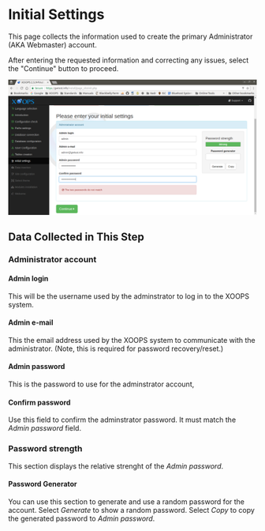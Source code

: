 # Initial Settings​

This page collects the information used to create the primary Administrator \(AKA Webmaster\) account.

After entering the requested information and correcting any issues, select the "Continue" button to proceed.

![XOOPS Installer Initial Settings](../../.gitbook/assets/installer-09.png)

## Data Collected in This Step

### Administrator account

#### Admin login

This will be the username used by the adminstrator to log in to the XOOPS system.

#### Admin e-mail

This the email address used by the XOOPS system to communicate with the administrator. \(Note, this is required for password recovery/reset.\)

#### Admin password

This is the password to use for the adminstrator account,

#### Confirm password

Use this field to confirm the adminstrator password. It must match the _Admin password_ field.

### Password strength

This section displays the relative strenght of the _Admin password_.

#### Password Generator

You can use this section to generate and use a random password for the account. Select _Generate_ to show a random password. Select _Copy_ to copy the generated password to _Admin password_.

